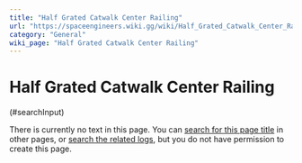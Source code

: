 ```yaml
---
title: "Half Grated Catwalk Center Railing"
url: "https://spaceengineers.wiki.gg/wiki/Half_Grated_Catwalk_Center_Railing"
category: "General"
wiki_page: "Half Grated Catwalk Center Railing"
---
```


# Half Grated Catwalk Center Railing

(#searchInput)

There is currently no text in this page. You can [search for this page title](https://spaceengineers.wiki.gg/wiki/Special:Search/Half_Grated_Catwalk_Center_Railing "Special:Search/Half Grated Catwalk Center Railing") in other pages, or [search the related logs](https://spaceengineers.wiki.gg/wiki/Special:Log?page=Half_Grated_Catwalk_Center_Railing), but you do not have permission to create this page.